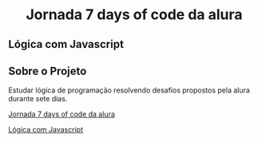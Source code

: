 <h1 align="center">
Jornada 7 days of code da alura

## Lógica com Javascript

## Sobre o Projeto
Estudar lógica de programação resolvendo desafios propostos pela alura durante sete dias.

[Jornada 7 days of code da alura](https://7daysofcode.io/)

[Lógica com Javascript](https://7daysofcode.io/matricula/logica-programacao)